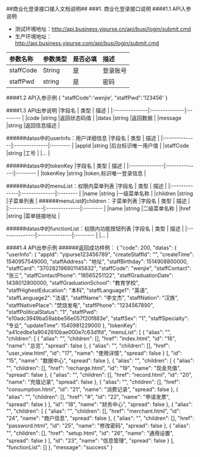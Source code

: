 ##商业化登录接口接入文档说明##
###1. 商业化登录接口说明
####1.1 API入参说明
- 测试环境地址：http://api.business.yipurse.cn/api/busi/login/submit.cmd
- 生产环境地址：http://api.business.yipurse.com/api/busi/login/submit.cmd

| 参数名称       | 参数类型       | 是否必填|描述  		 	|
| :-------------|:------------- |:-------|:--------	 	|
| staffCode   	| String 		| 是		 | 登录账号 	|
| staffPwd		| string	    | 是 	 | 密码		|


####1.2 API入参示例
    {
		"staffCode":'wenjie',
		"staffPwd":'123456'
	}

####1.3 API出参说明
|字段名 			|	类型 		| 描述 	  	|
|:--------------|:--------------|:--------	|
|code		|string 		|返回状态码值 	|
|datas		|string 		|返回数据 	|
|message		|string 		|返回信息描述 	|

######datas中的userInfo：用户详细信息
|字段名 			|	类型 		| 描述 	  	|
|:--------------|:--------------|:--------	|
|appId			|string 		|后台标识唯一用户值 	|
|staffCode		|string 		|工号 	|
|... 	|


######datas中的tokenKey
|字段名 			|	类型 		| 描述 	  	|
|:--------------|:--------------|:--------	|
|tokenKey		|string 		|token,标识唯一登录信息 	|


######datas中的menuList：权限内菜单列表
|字段名 			|	类型 		| 描述 	  	|
|:--------------|:--------------|:--------	|
|name			|string 		|一级菜单名称 	|
|children		|string 		|子菜单列表 	|
######menuList的children：子菜单列表
|字段名 			|	类型 		| 描述 	  	|
|:--------------|:--------------|:--------	|
|name			|string 		|二级菜单名称 	|
|href			|string 		|菜单链接地址 	|



######datas中的functionList：权限内功能按钮列表
|字段名 			|	类型 		| 描述 	  	|
|:--------------|:--------------|:--------	|
|...	|



####1.4 API出参示例
######返回成功样例：
    {
    "code": 200,
    "datas": {
        "userInfo": {
            "appId": "yipurse123456789",
            "createStaffId": "",
            "createTime": 1540957549000,
            "staffAddress": "地址",
            "staffBirthday": 1514908800000,
            "staffCard": "370282196801145632",
            "staffCode": "wenjie",
            "staffContact": "张三",
            "staffContactPhone": "18565251122",
            "staffGraduationDate": 1438012800000,
            "staffGraduationSchool": "教育学校",
            "staffHighestEducation": "本科",
            "staffLanguage1": "英语",
            "staffLanguage2": "法语",
            "staffName": "李文杰",
            "staffNation": "汉族",
            "staffNativePlace": "焚烧发电",
            "staffPhone": "1234567890",
            "staffPoliticalStatus": "1",
            "staffPwd": "e10adc3949ba59abbe56e057f20f883e",
            "staffSex": "1",
            "staffSpecialty": "专业",
            "updateTime": 1540981229000
        },
        "tokenKey": "a41cedbe1a9042610bae000e7c63d1fd",
        "menuList": [
            {
                "alias": "",
                "children": [
                    {
                        "alias": "",
                        "children": [],
                        "href": "index.html",
                        "id": "16",
                        "name": "总览",
                        "spread": false
                    },
                    {
                        "alias": "",
                        "children": [],
                        "href": "user_view.html",
                        "id": "17",
                        "name": "使用详情",
                        "spread": false
                    }
                ],
                "id": "15",
                "name": "数据中心",
                "spread": false
            },
            {
                "alias": "",
                "children": [
                    {
                        "alias": "",
                        "children": [],
                        "href": "recharge.html",
                        "id": "19",
                        "name": "现金充值",
                        "spread": false
                    },
                    {
                        "alias": "",
                        "children": [],
                        "href": "record.html",
                        "id": "20",
                        "name": "充值记录",
                        "spread": false
                    },
                    {
                        "alias": "",
                        "children": [],
                        "href": "consumption.html",
                        "id": "21",
                        "name": "消费记录",
                        "spread": false
                    },
                    {
                        "alias": "",
                        "children": [],
                        "href": "#",
                        "id": "22",
                        "name": "申请发票",
                        "spread": false
                    }
                ],
                "id": "18",
                "name": "财务中心",
                "spread": false
            },
            {
                "alias": "",
                "children": [
                    {
                        "alias": "",
                        "children": [],
                        "href": "merchant.html",
                        "id": "24",
                        "name": "商户信息",
                        "spread": false
                    },
                    {
                        "alias": "",
                        "children": [],
                        "href": "password.html",
                        "id": "25",
                        "name": "修改密码",
                        "spread": false
                    },
                    {
                        "alias": "",
                        "children": [],
                        "href": "setup.html",
                        "id": "26",
                        "name": "通用设置",
                        "spread": false
                    }
                ],
                "id": "23",
                "name": "信息管理",
                "spread": false
            }
        ],
        "functionList": []
    },
    "message": "success"
}

